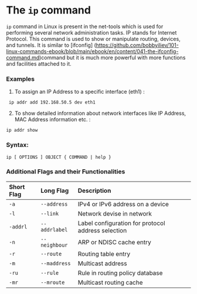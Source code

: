# The `ip` command

`ip` command in Linux is present in the net-tools which is used for performing several network administration tasks. IP stands for Internet Protocol. This command is used to show or manipulate routing, devices, and tunnels. It is similar to [ifconfig] (<https://github.com/bobbyiliev/101-linux-commands-ebook/blob/main/ebook/en/content/041-the-ifconfig-command.md>)command but it is much more powerful with more functions and facilities attached to it.

### Examples

1. To assign an IP Address to a specific interface (eth1) :

```
 ip addr add 192.168.50.5 dev eth1
```

2. To show detailed information about network interfaces like IP Address, MAC Address information etc. :

```
ip addr show
```


### Syntax:

```
ip [ OPTIONS ] OBJECT { COMMAND | help }
```

### Additional Flags and their Functionalities

|**Short Flag**   |**Long Flag**   |**Description**   |
|:---|:---|:---|
|`-a`|`--address`|IPv4 or IPv6 address on a device|
|`-l`|`--link`|Network devise in network|
|`-addrl`|`--addrlabel`|Label configuration for protocol address selection|
|`-n`|`--neighbour`|ARP or NDISC cache entry|
|`-r`|`--route`|Routing table entry|
|`-m`|`--maddress`|Multicast address|
|`-ru`|`--rule`|Rule in routing policy database|
|`-mr`|`--mroute`|Multicast routing cache|
